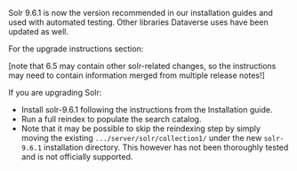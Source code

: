 Solr 9.6.1 is now the version recommended in our installation guides and used with automated testing. Other libraries Dataverse uses have been updated as well.

For the upgrade instructions section:

[note that 6.5 may contain other solr-related changes, so the instructions may need to contain information merged from multiple release notes!]

If you are upgrading Solr:
 - Install solr-9.6.1 following the instructions from the Installation guide.
 - Run a full reindex to populate the search catalog.
 - Note that it may be possible to skip the reindexing step by simply moving the existing `.../server/solr/collection1/` under the new `solr-9.6.1` installation directory. This however has not been thoroughly tested and is not officially supported.